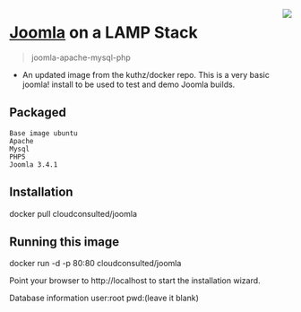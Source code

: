 [<img src="http://www.cloudconsulted.com/images/site/logos/consulted-logox500.png" align="right">](http://cloudconsulted.com)
# [Joomla](http://www.joomla.org/) on a LAMP Stack
> joomla-apache-mysql-php
* An updated image from the kuthz/docker repo. This is a very basic joomla! install to be used to test and demo Joomla builds.


Packaged
--------

    Base image ubuntu
    Apache
    Mysql
    PHP5
    Joomla 3.4.1

Installation
------------
docker pull cloudconsulted/joomla

Running this image
------------------
docker run -d -p 80:80 cloudconsulted/joomla

Point your browser to http://localhost to start the installation wizard.

Database information
user:root
pwd:(leave it blank)




